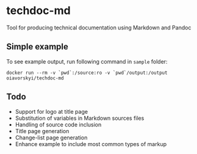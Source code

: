 # techdoc-md
Tool for producing technical documentation using Markdown and Pandoc

## Simple example

To see example output, run following command in `sample` folder:

``docker run --rm -v `pwd`:/source:ro -v `pwd`/output:/output oiavorskyi/techdoc-md``

## Todo

* Support for logo at title page
* Substitution of variables in Markdown sources files
* Handling of source code inclusion
* Title page generation
* Change-list page generation
* Enhance example to include most common types of markup
